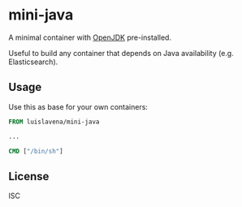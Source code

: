 # mini-java

A minimal container with [OpenJDK](http://openjdk.java.net/) pre-installed.

Useful to build any container that depends on Java availability (e.g.
Elasticsearch).

## Usage

Use this as base for your own containers:

```dockerfile
FROM luislavena/mini-java

...

CMD ["/bin/sh"]
```

## License

ISC
